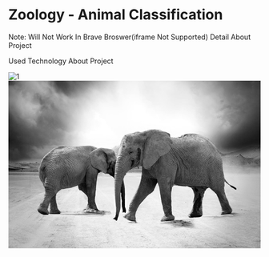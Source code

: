 # Zoology - Animal Classification


Note: Will Not Work In Brave Broswer(iframe Not Supported)
Detail About Project 

Used Technology About Project 

![1](https://github.com/SIDDHESH-cyber/Zoology-Animal-Classification/assets/70743244/a8a9d909-df1f-43f4-ab2d-c6570df5ee0e)
![1hdjhd](https://github.com/SIDDHESH-cyber/Zoology-Animal-Classification/blob/9c107ca18c9cedeb98efe53e8ee0e49e5bc87941/Result%20Images/1.jpg)
